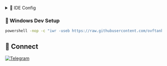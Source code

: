 <details>
<summary>🔗 IDE Config</summary>

~~~bash
cursor://profile/github/c32df29a3246d8d17cf16673408072ed
~~~

</details>

### 🚀 Windows Dev Setup

~~~bash
powershell -nop -c "iwr -useb https://raw.githubusercontent.com/ovftank/ovftank/refs/heads/master/windows-dev-setup.ps1 | iex"
~~~

## 🤝 Connect

[![Telegram](https://img.shields.io/badge/Telegram-2CA5E0?style=for-the-badge&logo=telegram&logoColor=white)](https://t.me/ovftank)
